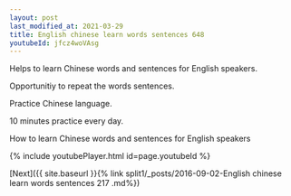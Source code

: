 ```yaml
---
layout: post
last_modified_at: 2021-03-29
title: English chinese learn words sentences 648 
youtubeId: jfcz4woVAsg
---
```

 
 
Helps to learn Chinese words and sentences for English speakers.

Opportunitiy to repeat the words sentences. 

Practice Chinese language. 
 
10 minutes practice every day. 
 
How to learn Chinese words and sentences for English speakers 
 
{% include youtubePlayer.html id=page.youtubeId %}
 
 
[Next]({{ site.baseurl }}{% link  split1/_posts/2016-09-02-English chinese learn words sentences 217 .md%})
 
